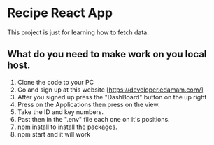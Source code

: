 # Recipe React App

This project is just for learning how to fetch data.

## What do you need to make work on you local host.

1. Clone the code to your PC
2. Go and sign up at this website [https://developer.edamam.com/]
3. After you signed up press the "DashBoard" button on the up right
4. Press on the Applications then press on the view.
5. Take the ID and key numbers.
6. Past then in the ".env" file each one on it's positions.
7. npm install to install the packages.
8. npm start and it will work

